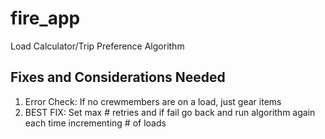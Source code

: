 # fire_app

Load Calculator/Trip Preference Algorithm

## Fixes and Considerations Needed

1. Error Check: If no crewmembers are on a load, just gear items
2. BEST FIX: Set max # retries and if fail go back and run algorithm again each time incrementing # of loads